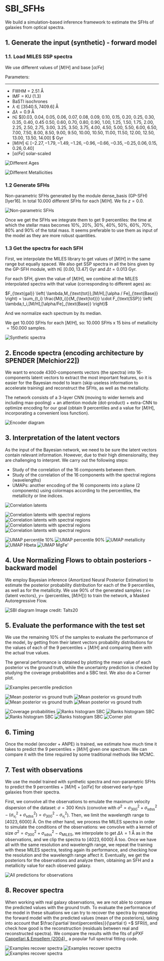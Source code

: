 # SBI_SFHs
We build a simulation-based inference framework to estimate the SFHs of galaxies from optical spectra.

## 1. Generate the input (synthetic) - forward model

### 1.1. Load MILES SSP spectra

We use different values of $[M/H]$ and base $[\alpha/Fe]$


Parameters:
**************
- FWHM $=$ $2.51$ Å
- IMF $=$ KU ($1.3$)
- BaSTI isochrones
- $\lambda$ $\in$ $[3540.5,7409.6]$ Å
- $\Delta \lambda = 0.9$ Å
- $t \in$ $[0.03, 0.04, 0.05, 0.06, 0.07, 0.08, 0.09,  0.10,   0.15,  0.20,   0.25,  0.30,
  0.35,  0.40,   0.45  0.50,   0.60,   0.70,   0.80,   0.90,   1.00,    1.25,  1.50,   1.75,
  2.00,    2.25,  2.50,   2.75,  3.00,    3.25,  3.50,   3.75,  4.00,    4.50,   5.00,    5.50,
  6.00,    6.50,   7.00,    7.50,   8.00,    8.50,   9.00,    9.50,  10.00,   10.50,  11.00,   11.50,
  12.00,   12.50,  13.00,   13.50,  14.00] $ Gyr
- $[M/H]$ $\in$ $[-2.27, -1.79, -1.49, -1.26, -0.96, -0.66, -0.35, -0.25,  0.06,  0.15,  0.26,  0.40]$
- $[\alpha/Fe]$ solar-scaled

![Different Ages](https://github.com/patriglesias/BNN_SFHs/blob/55d859ad4765f1bad79afc30ee99ba11af8aeb1c/plots_png/spectra_different_ages-1.png)

  
![Different Metallicities](https://github.com/patriglesias/BNN_SFHs/blob/55d859ad4765f1bad79afc30ee99ba11af8aeb1c/plots_png/spectra_different_metallicities-1.png)

### 1.2 Generate SFHs


 Non-parametric SFHs generated by the module dense_basis (GP-SFH) [Iyer16]. In total $10.000$ different SFHs for each $[M/H]$. We fix  $z=0.0$.

![Non-parametric SFHs](https://github.com/patriglesias/SBI_SFHs/blob/be846f194ce741be4539151de6bc018396470c8a/plots_png/sim_sfhs-1.png)



Once we get the SFHs we integrate them to get $9$ percentiles: the time at which the stellar mass becomes $10$%, $20$%, $30$%, $40$%, $50$%, $60$%, $70$%, $80$% and $90$% of the total mass. It seems preferable to use them as input of the model as they are more robust quantities.

### 1.3 Get the spectra for each SFH

First, we interpolate the MILES library to get values of $[M/H]$ in the same range but equally spaced. We also get SSP spectra in all the bins given by the GP-SFH module, with $t \in$ $[0.00,13.47]$ Gyr and $\Delta t=0.013$ Gyr.

For each SFH, given the value of $[M/H]$, we combine all the MILES interpolated spectra with that value (corresponding to different ages) as:

$F_{\text{gal}} \left( \lambda,M_{\text{tot}},[M/H],[\alpha / Fe]_{\text{Base}} \right) = \sum_{t_i} \frac{M(t_i)}{M_{\text{tot}}} \cdot F_{\text{SSP}} \left( \lambda,t_i,[M/H],[\alpha/Fe]_{\text{Base}} \right)$

And we normalize each spectrum by its median.
  
We get $10.000$ SFHs for each $[M/H]$, so: $10.000$ SFHs x $15$ bins of metallicity $= 150.000$ samples.

![Synthetic spectra](https://github.com/patriglesias/SBI_SFHs/blob/be846f194ce741be4539151de6bc018396470c8a/plots_png/sim_spectra-1.png)

## 2. Encode spectra (encoding architecture by SPENDER [Melchior22])

We want to encode $4300$-components vectors (the spectra) into $16$-components latent vectors to extract the most important features, so it is easier for the Bayesian model to learn (skip useless information to accelerate training) and reconstruct the SFHs, as well as the metallicity.

The network consists of a $3$-layer CNN (moving to wider kernels and including max-pooling) + an attention module (dot-product) + extra-CNN to optimize encoding for our goal (obtain $9$ percentiles and a value for $[M/H]$, incorporating a convenient loss function).

![Encoder diagram](https://github.com/patriglesias/BNN_SFHs/blob/55d859ad4765f1bad79afc30ee99ba11af8aeb1c/plots_png/arquitectura_spender-1.png)

## 3. Interpretation of the  latent vectors

As the input of the Bayesian network, we need to be sure the latent vectors contain relevant information. However, due to their high dimensionality, they are challenging to  interpret. We carry out the following steps:


- Study of the correlation of the $16$ components between them.
- Study of the correlation of the $16$ components with the spectral regions (wavelengths)
- UMAPs: another encoding of the $16$ components into a plane ($2$ components) using colormaps according to the percentiles, the metallicity or line indices.

![Correlation latents](https://github.com/patriglesias/BNN_SFHs/blob/55d859ad4765f1bad79afc30ee99ba11af8aeb1c/plots_png/correlation-1.png)

![Correlation latents with spectral regions](https://github.com/patriglesias/BNN_SFHs/blob/55d859ad4765f1bad79afc30ee99ba11af8aeb1c/plots_png/corr_spectra_0-1.png)
![Correlation latents with spectral regions](https://github.com/patriglesias/BNN_SFHs/blob/55d859ad4765f1bad79afc30ee99ba11af8aeb1c/plots_png/corr_spectra_1-1.png)
![Correlation latents with spectral regions](https://github.com/patriglesias/BNN_SFHs/blob/55d859ad4765f1bad79afc30ee99ba11af8aeb1c/plots_png/corr_spectra_2-1.png)
![Correlation latents with spectral regions](https://github.com/patriglesias/BNN_SFHs/blob/55d859ad4765f1bad79afc30ee99ba11af8aeb1c/plots_png/corr_spectra_3-1.png)


![UMAP percentile 10%](https://github.com/patriglesias/SBI_SFHs/blob/be846f194ce741be4539151de6bc018396470c8a/plots_png/UMAP_10-1.png)
![UMAP percentile 90%](https://github.com/patriglesias/SBI_SFHs/blob/be846f194ce741be4539151de6bc018396470c8a/plots_png/UMAP_90-1.png)
![UMAP metallicity](https://github.com/patriglesias/SBI_SFHs/blob/4ce5675c850ebd98031bed68a4c71b2aa71163bf/plots_png/UMAP_met-1.png)
![UMAP Hbeta](https://github.com/patriglesias/SBI_SFHs/blob/4ce5675c850ebd98031bed68a4c71b2aa71163bf/plots_png/UMAP_hbeta-1.png)
![UMAP MgFe'](https://github.com/patriglesias/SBI_SFHs/blob/4ce5675c850ebd98031bed68a4c71b2aa71163bf/plots_png/UMAP_mgfe-1.png)

## 4. Use Normalizing Flows to obtain posteriors - backward model

We employ Bayesian inference (Amortized Neural Posterior Estimation) to estimate the posterior probability distribution for each of the $9$ percentiles, as well as for the metallicity. We use $90$% of the generated samples ( $x =$ {latent vectors}, $y =$ {percentiles, $[M/H]$}) to train the network, a Masked Autoregressive Flow. 

![SBI diagram](https://github.com/patriglesias/BNN_SFHs/blob/2fd75d6bc874adf295b364da9e416e78cf536d25/img_readme/SNPE_SBI.png)
Image credit: Talts20


## 5. Evaluate the performance with the test set 

We use the remaining $10$% of the samples to evaluate the performance of the model, by getting from their latent vectors probability distributions for the values of each of the $9$ percentiles + $[M/H]$ and comparing them with the actual true values.

The general performance is obtained by plotting the mean value of each posterior vs the ground truth, while the uncertainty prediction is checked by studying the coverage probabilities and a SBC test. We also do a Corner plot.

![Examples percentile prediction](https://github.com/patriglesias/SBI_SFHs/blob/4ce5675c850ebd98031bed68a4c71b2aa71163bf/plots_png/cummul_mass_growth_2-1.png)



![Mean posterior vs ground truth](https://github.com/patriglesias/SBI_SFHs/blob/4ce5675c850ebd98031bed68a4c71b2aa71163bf/plots_png/sns_mean_true_0-1.png)
![Mean posterior vs ground truth](https://github.com/patriglesias/SBI_SFHs/blob/4ce5675c850ebd98031bed68a4c71b2aa71163bf/plots_png/sns_mean_true_4-1.png)
![Mean posterior vs ground truth](https://github.com/patriglesias/SBI_SFHs/blob/4ce5675c850ebd98031bed68a4c71b2aa71163bf/plots_png/sns_mean_true_8-1.png)
![Mean posterior vs ground truth](https://github.com/patriglesias/SBI_SFHs/blob/4ce5675c850ebd98031bed68a4c71b2aa71163bf/plots_png/sns_mean_true_9-1.png)


![Coverage probabilities](https://github.com/patriglesias/SBI_SFHs/blob/4ce5675c850ebd98031bed68a4c71b2aa71163bf/plots_png/ecdf-1.png)
![Ranks histogram SBC](https://github.com/patriglesias/SBI_SFHs/blob/4ce5675c850ebd98031bed68a4c71b2aa71163bf/plots_png/rank_statisitic_1-1.png)
![Ranks histogram SBC](https://github.com/patriglesias/SBI_SFHs/blob/4ce5675c850ebd98031bed68a4c71b2aa71163bf/plots_png/rank_statisitic_2-1.png)
![Ranks histogram SBC](https://github.com/patriglesias/SBI_SFHs/blob/4ce5675c850ebd98031bed68a4c71b2aa71163bf/plots_png/rank_statisitic_3-1.png)
![Ranks histogram SBC](https://github.com/patriglesias/SBI_SFHs/blob/4ce5675c850ebd98031bed68a4c71b2aa71163bf/plots_png/rank_statisitic_4-1.png)
![Corner plot](https://github.com/patriglesias/SBI_SFHs/blob/4ce5675c850ebd98031bed68a4c71b2aa71163bf/plots_png/conerplot0_ok-1.png)

## 6. Timing

Once the model (encoder + ANPE) is trained, we estimate how much time it takes to predict the $9$ percentiles + $[M/H]$ given one spectrum. We can compare it with the time required by some traditional methods like MCMC.



## 7. Test with observations

We use the model trained with synthetic spectra and non-parametric SFHs to predict the $9$ percentiles + $[M/H]$ + $[\alpha/Fe]$ for observed early-type galaxies from their spectra.

First, we convolve all the observations to emulate the maximum velocity dispersion of the dataset: $\sigma=300$ Km/s (convolve with $\sigma^2=\sigma_{300}^2+\sigma_{\text{sdss}}^2 - (\sigma_{v_{i}}^2+\sigma_{\text{sdss}}^2)=\sigma_{300}^2-\sigma_{v_{i}}^2$). Then, we limit the wavelength range to $[4023,6000]$ Å. On the other hand, we process the MILES spectra in order to simulate the conditions of the observations: we convolve with a kernel of size $\sigma^2=\sigma_{300}^2+\sigma_{\text{sdss}}^2 -\sigma_{\text{MILES}}$, we interpolate to get $\Delta \lambda = 1$ Å as in the observations, and we clip the spectra to $[4023,6000]$ Å too. Once we have all with the same resolution and wavelength range, we repeat the training with these MILES spectra, testing again its performance, and checking how the resolution and the wavelength range affect it. Eventually, we get the posteriors for the observations and analyze them, obtaining an SFH and a metallicity value  for each observed galaxy.

![All predictions for observations](https://github.com/patriglesias/SBI_SFHs/blob/4ce5675c850ebd98031bed68a4c71b2aa71163bf/plots_png/pred_gal_full-1.png)




## 8. Recover spectra

When working with real galaxy observations, we are not able to compare the predicted values with the ground truth. To evaluate the performance of the model in these situations we can try to recover the spectra by repeating the forward model with the predicted values (mean of the posteriors), taking into account that $\frac{\partial  \text{percentiles}}{\partial t} =$ SFR($t$), and check how good is the reconstruction (residuals between real and reconstructed spectra). We compare the results with the fits of pPXF [Cappellari & Emsellem (2004) ](https://ui.adsabs.harvard.edu/abs/2004PASP..116..138C), a popular full spectral fitting code.

![Examples recover spectra](https://github.com/patriglesias/SBI_SFHs/blob/4ce5675c850ebd98031bed68a4c71b2aa71163bf/plots_png/spectra_105.0_2-1.png)
![Examples recover spectra](https://github.com/patriglesias/SBI_SFHs/blob/4ce5675c850ebd98031bed68a4c71b2aa71163bf/plots_png/spectra_205.0_2-1.png)
![Examples recover spectra](https://github.com/patriglesias/SBI_SFHs/blob/4ce5675c850ebd98031bed68a4c71b2aa71163bf/plots_png/spectra_300.0_2-1.png)
